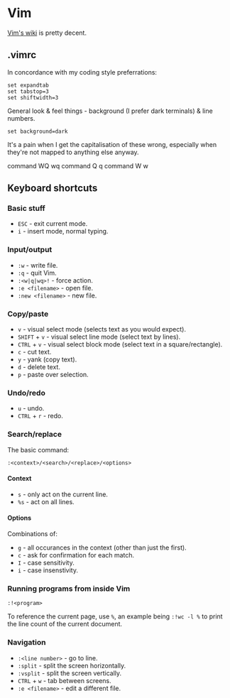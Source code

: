 # Vim


[Vim's wiki](http://vim.wikia.com/) is pretty decent.


## .vimrc


In concordance with my coding style preferrations:

    set expandtab
    set tabstop=3
    set shiftwidth=3

General look & feel things - background (I prefer dark terminals) & line numbers.

    set background=dark

It's a pain when I get the capitalisation of these wrong, especially when they're not mapped to anything else anyway.

   command WQ wq
   command Q q
   command W w



## Keyboard shortcuts


### Basic stuff

* `ESC` - exit current mode.
* `i` - insert mode, normal typing.

### Input/output

* `:w` - write file.
* `:q` - quit Vim.
* `:<w|q|wq>!` - force action.
* `:e <filename>` - open file.
* `:new <filename>` - new file.

### Copy/paste

* `v` - visual select mode (selects text as you would expect).
* `SHIFT` + `v` - visual select line mode (select text by lines).
* `CTRL` + `v` - visual select block mode (select text in a square/rectangle).
* `c` - cut text.
* `y` - yank (copy text).
* `d` - delete text.
* `p` - paste over selection.

### Undo/redo

* `u` - undo.
* `CTRL` + `r` - redo.

### Search/replace

The basic command:

    :<context>/<search>/<replace>/<options>

#### Context

* `s` - only act on the current line.
* `%s` - act on all lines.

#### Options

Combinations of:

* `g` - all occurances in the context (other than just the first).
* `c` - ask for confirmation for each match.
* `I` - case sensitivity.
* `i` - case insenstivity.


### Running programs from inside Vim


    :!<program>


To reference the current page, use `%`, an example being `:!wc -l %` to print the line count of the current document.

### Navigation


* `:<line number>` - go to line.
* `:split` - split the screen horizontally.
* `:vsplit` - split the screen vertically.
* `CTRL` + `w` - tab between screens.
* `:e <filename>` - edit a different file.

